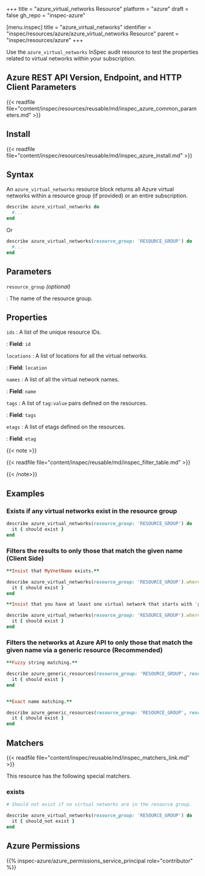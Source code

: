 +++
title = "azure_virtual_networks Resource"
platform = "azure"
draft = false
gh_repo = "inspec-azure"

[menu.inspec]
title = "azure_virtual_networks"
identifier = "inspec/resources/azure/azure_virtual_networks Resource"
parent = "inspec/resources/azure"
+++

Use the `azure_virtual_networks` InSpec audit resource to test the properties related to virtual networks within your subscription.

## Azure REST API Version, Endpoint, and HTTP Client Parameters

{{< readfile file="content/inspec/resources/reusable/md/inspec_azure_common_parameters.md" >}}

## Install

{{< readfile file="content/inspec/resources/reusable/md/inspec_azure_install.md" >}}

## Syntax

An `azure_virtual_networks` resource block returns all Azure virtual networks within a resource group (if provided) or an entire subscription.

```ruby
describe azure_virtual_networks do
  #...
end
```

Or

```ruby
describe azure_virtual_networks(resource_group: 'RESOURCE_GROUP') do
  #...
end
```

## Parameters

`resource_group` _(optional)_

: The name of the resource group.

## Properties

`ids`
: A list of the unique resource IDs.

: **Field**: `id`

`locations`
: A list of locations for all the virtual networks.

: **Field**: `location`

`names`
: A list of all the virtual network names.

: **Field**: `name`

`tags`
: A list of `tag:value` pairs defined on the resources.

: **Field**: `tags`

`etags`
: A list of etags defined on the resources.

: **Field**: `etag`

{{< note >}}

{{< readfile file="content/inspec/reusable/md/inspec_filter_table.md" >}}

{{< /note>}}

## Examples

### Exists if any virtual networks exist in the resource group

```ruby
describe azure_virtual_networks(resource_group: 'RESOURCE_GROUP') do
  it { should exist }
end
```

### Filters the results to only those that match the given name (Client Side)

```ruby
**Insist that MyVnetName exists.**

describe azure_virtual_networks(resource_group: 'RESOURCE_GROUP').where(name: 'VNET_NAME') do
  it { should exist }
end
```

```ruby
**Insist that you have at least one virtual network that starts with 'prefix'.**

describe azure_virtual_networks(resource_group: 'RESOURCE_GROUP').where { name.include?('project_A') } do
  it { should exist }
end
```

### Filters the networks at Azure API to only those that match the given name via a generic resource (Recommended)

```ruby
**Fuzzy string matching.**

describe azure_generic_resources(resource_group: 'RESOURCE_GROUP', resource_provider: 'Microsoft.Network/virtualNetworks', substring_of_name: 'project_A') do
  it { should exist }
end
```

```ruby

**Exact name matching.**

describe azure_generic_resources(resource_group: 'RESOURCE_GROUP', resource_provider: 'Microsoft.Network/virtualNetworks', name: 'MyVnetName') do
  it { should exist }
end
```

## Matchers

{{< readfile file="content/inspec/reusable/md/inspec_matchers_link.md" >}}

This resource has the following special matchers.

### exists

```ruby
# Should not exist if no virtual networks are in the resource group.

describe azure_virtual_networks(resource_group: 'RESOURCE_GROUP') do
  it { should_not exist }
end
```

## Azure Permissions

{{% inspec-azure/azure_permissions_service_principal role="contributor" %}}
